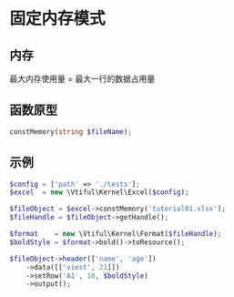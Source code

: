# 固定内存模式

## **内存**

最大内存使用量 = 最大一行的数据占用量

## **函数原型**

```php
constMemory(string $fileName);
```

## 示例

```php
$config = ['path' => './tests'];
$excel  = new \Vtiful\Kernel\Excel($config);

$fileObject = $excel->constMemory('tutorial01.xlsx');
$fileHandle = $fileObject->getHandle();

$format    = new \Vtiful\Kernel\Format($fileHandle);
$boldStyle = $format->bold()->toResource();

$fileObject->header(['name', 'age'])
    ->data([['viest', 21]])
    ->setRow('A1', 10, $boldStyle)
    ->output();
```

